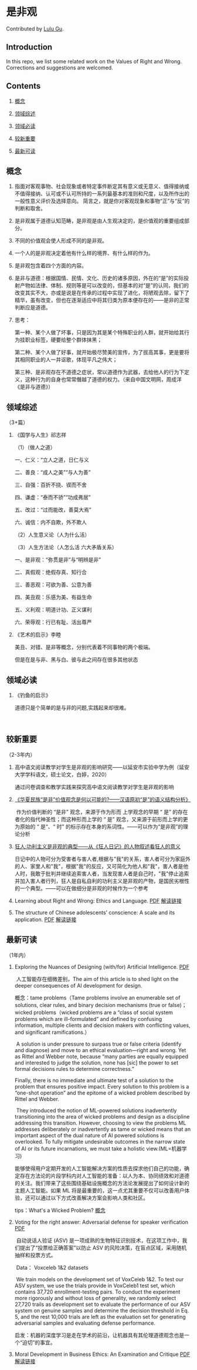 # 是非观

Contributed by [Lulu Gu](https://github.com/GhriseGu).

## Introduction

In this repo, we list some related work on the Values of Right and Wrong. Corrections and suggestions are welcomed. 



## Contents

1. [概念](#概念)

2. [领域综述](#领域综述)

3. [领域必读](#领域必读)

4. [较新重要](#较新重要)

5. [最新可读](#最新可读)

   

## 概念

1. 指面对客观事物、社会现象或者特定事件断定其有意义或无意义、值得接纳或不值得接纳、认可或不认可所持的一系列最基本的准则和尺度，以及所作出的一般性意义评价及选择意向。 简言之，就是你对客观现象和事物“正”与“反”的判断和取舍。

2. 是非观属于道德认知范畴，是非观是由人生观决定的，是价值观的重要组成部分。

3. 不同的价值观会使人形成不同的是非观。

4. 一个人的是非观决定着他有什么样的境界、有什么样的作为。

5. 是非观包含着四个方面的内容。

6. 是非与道德：根据国情、民情、文化、历史的诸多原因，外在的“是”的实际投射产物如法律、体制、规则等是可以改变的，但基本的对“是”的认同，我们的改变其实不大，亦或是说是在传承的过程中实现了进化，将陋观去除，留下了精华，虽有改变，但也在逐渐适应中将其归类为原本便存在的——是非的正常判断应是道德。

7. 思考：

   第一种、某个人做了坏事，只是因为其是某个特殊职业的人群，就开始给其行为挂职业标签，硬要给整个群体抹黑；

   第二种、某个人做了好事，就开始极尽赞美的宣传，为了拔高其事，更是要将其相同职业的人一并讴歌，体现平凡之伟大；

   第三种、是非观存在不道德之症状，常以道德作为武器，去给他人的行为下定义，这种行为的自身也常常僭越了道德的权力。（来自中国文明网，周成洋《是非与道德》）

## 领域综述

（3+篇）

1. 《国学与人生》祁志祥

   （1）（做人之道）

   一、仁义：“立人之道，日仁与义

   二、善良：“成人之美”“与人为善”

   三、自强：百折不挠、锲而不舍

   四、谦虚：“泰而不骄”“功成弗居”

   五、改过：“过而能改，善莫大焉”

   六、诚信：内不自欺，外不欺人

   （2）人生意义论（人为什么活）

   （3）人生方法论（人怎么活 六大矛盾关系）

   一、是非观：“弥贯是非”与“明辨是非”

   二、真假观：绝假存真、知行合

   三、善恶观：可欲为善、公意为善

   四、美丑观：乐感为美、有益生命

   五、义利观：明道计功、正义谋利

   六、荣辱观：行已有耻、活出尊严

2. 《艺术的启示》李睦

   美丑、对错、是非等概念，分别代表着不同事物的两个极端。

   但是在是与非、黑与白、彼与此之间存在很多其他状态

      

## 领域必读

1. 《钓鱼的启示》

   道德只是个简单的是与非的问题,实践起来却很难。

   ​     

   


## 较新重要

（2-3年内）

1. 高中语文阅读教学对学生是非观的影响研究——以延安市实验中学为例（延安大学学科语文，硕士论文，白婷，2020）

     ​        通过问卷调查和教学实践来探究高中语文阅读教学对学生是非观的影响

2. [《华夏民族“是非”价值观念是何以可能的?——汉语原初“是”的语义结构分析》](#https://kns.cnki.net/kcms/detail/detail.aspx?filename=SCDZ200406009&dbcode=CJFD&dbname=CJFD2004&v=iTWRkyxmT5d2TYF5z1FkuQ7X_u0F2k2MFjqnX68A_-1PYsJQ8Wkimsh79AuJ8jc7)

   ​        作为价值判断的 “是非” 观念，来源于作为形而 上学观念的早期 “ 是” 的存在者化的指代神圣性；而这种形而上学的 “ 是” 观念，又来源于前形而上学的更为原始的 “ 是“、“ 时” 的标示存在本身的系词性。——可以作为“是非观”的理论分析 

3. [狂人:功利主义是非观的典型——从《狂人日记》的人物叙述看狂人的意义](#http://qikan.cqvip.com/Qikan/Article/Detail?id=77908883504848574854484952)

   ​        日记中的人物可分为受害者与害人者,根据与"我"的关系，害人者可分为家庭外的人、家里人和"我"，根据"我"的反应，又可简化为他人和"我"，害人者是他人时，我敢于批判并继续追索害人者，当发现害人者是自己时，"我"停止追索并加入害人者行列，狂人是自私自利的功利主义是非观的产物，是国民劣根性的一个典型。——可以在做细分是非观的时候作为一个参考
   
4. Learning about Right and Wrong: Ethics and Language. [PDF](https://www.jstor.org/stable/3751759) [解读链接]((https://docs.qq.com/doc/DZURjbWlZbmZvZ2xa))

5. The structure of Chinese adolescents’ conscience: A scale and its application. [PDF](https://onlinelibrary.wiley.com/doi/epdf/10.1111/ajsp.12373) [解读链接](https://docs.qq.com/doc/DZVpiYXFnRHNpbGp5)


## 最新可读

（1年内）

1. Exploring the Nuances of Designing (with/for) Artificial Intelligence. [PDF](https://arxiv.org/abs/2010.15578)

   ​        人工智能存在细微差别，The aim of this article is to shed light on the deeper consequences of AI development for design.

   概念：tame problems（Tame problems involve an enumerable set of solutions, clear rules, and binary decision mechanisms (true or false)；wicked problems（wicked problems are a “class of social system problems which are ill-formulated” and defined by confusing information, multiple clients and decision makers with conflicting values, and significant ramifications.）

   ​         A solution is under pressure to surpass true or false criteria (identify and diagnose) and move to an ethical evaluation—right and wrong. Yet as Rittel and Webber note, because “many parties are equally equipped and interested to judge the solution, none has [sic] the power to set formal decisions rules to determine correctness.”

      Finally, there is no immediate and ultimate test of a solution to the problem that ensures positive impact. Every solution to this problem is a “one-shot operation” and the epitome of a wicked problem described by Rittel and Webber.

   ​        They introduced the notion of ML-powered solutions inadvertently transitioning into the area of wicked problems and design as a discipline addressing this transition. However, choosing to view the problems ML addresses deliberately or inadvertently as tame or wicked means that an important aspect of the dual nature of AI powered solutions is overlooked. To fully mitigate undesirable outcomes in the narrow state of AI or its future incarnations, we must take a holistic view.(ML=机器学习)

   能够使得用户定期开发的人工智能解决方案的性质去探求他们自己的功能，确定存在方法论的片段学科内对人工智能的准备：以人为本、协同绩效和对道德的关注。我们带来了这些围绕基础设施概念的方法论发展提出了如何设计新的主题人工智能。如果 ML 将是最重要的，这一点尤其重要不仅可以改善用户体验，还可以通过以下方式改善解决方案会影响人类和社区。

   tips：What's a Wicked Problem? [概念](https://www.stonybrook.edu/commcms/wicked-problem/about/What-is-a-wicked-problem)

2. Voting for the right answer: Adversarial defense for speaker verification [PDF](https://arxiv.org/abs/2106.07868)

   ​        自动说话人验证 (ASV) 是一项成熟的生物特征识别技术，在这项工作中，我们提出了“投票给正确答案”以防止 ASV 的风险决策，在盲点区域，采用随机抽样和投票方式。

   ​        Data： Voxceleb 1&2 datasets 

   ​        We train models on the development set of VoxCeleb 1&2. To test our ASV system, we use the trials provide in VoxCeleb1 test set, which contains 37,720 enrollment-testing pairs. To conduct the experiment more rigorously and without loss of generality, we randomly select 27,720 trails as development set to evaluate the performance of our ASV system on genuine samples and determine the decision threshold in Eq. 5, and the rest 10,000 trials are left as the evaluation set for generating adversarial samples and evaluating defense performance.  
   
   ​        启发：机器的深度学习是走在学术的前沿，让机器具有其伦理道德观念也是一个“迫切”的事宜。
   
3. Moral Development in Business Ethics: An Examination and Critique [PDF](https://link.springer.com/article/10.1007/s10551-019-04351-0) [解读链接]((https://docs.qq.com/doc/DZURCbUVtald4S0x5))



